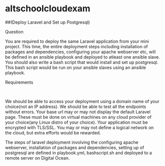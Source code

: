 # altschoolcloudexam

##(Deploy Laravel and Set up Postgresql)

Question
​

You are required to deploy the same Laravel application from your mini project. This time, the entire deployment steps including installation of packages and dependencies, configuring your apache webserver etc, will be defined in an ansible playbook and deployed to atleast one ansible slave.
You should also write a bash script that would install and set up postgresql. This bash script would be run on your ansible slaves using an ansible playbook.


Requirements

​

We should be able to access your deployment using a domain name of your choice(not an IP address).
We should be able to test all the endpoints without errors.
Your base url may or may not display the default Laravel page.
These must be done on virtual machines on any cloud provider of your choice(any Linux distro of your choice).
Your application must be encrypted with TLS/SSL.
You may or may not define a logical network on the cloud, but extra efforts would be rewarded.

The steps of laravel deployment involving the configuring apache webserver, installation of packages and dependencies, setting up of postgresql are defined in playbook.yml, bashscript.sh and deployed to a remote server on Digital Ocean.

 
